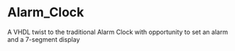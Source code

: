 # Alarm_Clock
A VHDL twist to the traditional Alarm Clock with opportunity to set an alarm and a 7-segment display

